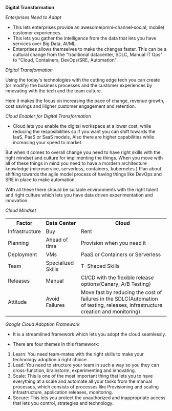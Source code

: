 **Digital Transformation**

*Enterprises Need to Adapt*

- This lets enterprises provide an awesome(omni-channel-social, mobile) customer experiences.
- This lets you gather the intelligence from the data that lets you have services over Big Data, AI/ML.
- Enterprises allows themselves to make the changes faster. This can be a cultural change from the "traditional datacenter, SDLC, Manual IT Ops" to "Cloud, Containers, DevOps/SRE, Automation".

*Digital Transformation*

Using the today's technologies with the cutting edge tech you can create (or modify) the business processes and the customer experiences by innovating with the tech and the team culture.

Here it makes the focus on increasing the pace of change, revenue growth, cost savings and Higher customer engagement and retention.

*Cloud Enabler for Digital Transformation*

- Cloud lets you enable the digital workspace at a lower cost, while reducing the resposibilities so if you want you can shift towards the IaaS, PaaS or SaaS models, Also there are higher capabilities while increasing your speed to market.

But when it comes to overall change you need to have right skills with the right mindset and culture for implimenting the things. When you move with all of these things in mind you need to have a mordern architecture knowledge (microservice, serverless, containers, kubernetes.) Plan about shifting towards the agile model process of having things like DevOps and SRE in place to make automation.

With all these there should be suitable environments with the right talent and right culture which lets you have data driven experimentation and innovation.

*Cloud Mindset*

<table>
<tr>
<th>Factor</th>
<th>Data Center</th>
<th>Cloud</th>
</tr>
<tr>
<td>Infrastructure</td>
<td>Buy</td>
<td>Rent</td>
</tr>
<tr>
<td>Planning</td>
<td>Ahead of time</td>
<td>Provision when you need it</td>
</tr>
<tr>
<td>Deployment</td>
<td>VMs</td>
<td>PaaS or Containers or Serverless</td>
</tr>
<tr>
<td>Team</td>
<td>Specialized Skills</td>
<td>T-Shaped Skills</td>
</tr>
<tr>
<td>Releases</td>
<td>Manual</td>
<td>CI/CD with the flexible release options(Canary, A/B Testing)</td>
</tr>
<tr>
<td>Attitude</td>
<td>Avoid Failures</td>
<td>Move fast by reducing the cost of failures in the SDLC(Automation of testing, releases, infrastructure creation and monitoring)</td>
</tr>
</table>

*Google Cloud Adoption Framework*

- It is a streamlined framework which lets you adopt the cloud seamlessly.

- There are four themes in this framework:
1. Learn: You need team-mates with the right skills to make your technology adoption a right choice.
2. Lead: You need to structure your team in such a way so you they can cross-function, brainstorm, experimenting and innovating.
3. Scale: This is one of the most important thing that lets you to have everything at a scale and automate all your tasks from the manual processes, which consists of processes like Provisioning and scaling infrastructure, application releases, monitoring.
4. Secure: This lets you protect the unauthorized and inappropriate access that lets you control, strategies and technology.

